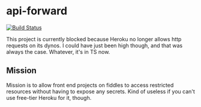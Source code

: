 # api-forward

[![Build Status](https://travis-ci.org/colonelpopcorn/api-forward.svg?branch=master)](https://travis-ci.org/colonelpopcorn/api-forward)

This project is currently blocked because Heroku no longer allows http requests on its dynos. I could have just been high though, and that was always the case. Whatever, it's in TS now.

## Mission

Mission is to allow front end projects on fiddles to access restricted resources without having to expose any secrets. Kind of useless if you can't use free-tier Heroku for it, though.
